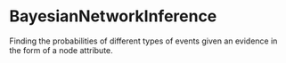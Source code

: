 # BayesianNetworkInference
Finding the probabilities of different types of events given an evidence in the form of a node attribute.
